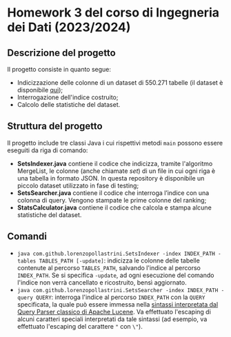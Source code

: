# Homework 3 del corso di Ingegneria dei Dati (2023/2024)

## Descrizione del progetto
Il progetto consiste in quanto segue:
* Indicizzazione delle colonne di un dataset di 550.271 tabelle (il dataset è disponibile
[qui](https://gitlab.com/Rm3UofA/Mentor/Datasets));
* Interrogazione dell'indice costruito;
* Calcolo delle statistiche del dataset.

## Struttura del progetto
Il progetto include tre classi Java i cui rispettivi metodi `main` possono essere
eseguiti da riga di comando:
* **SetsIndexer.java** contiene il codice che indicizza, tramite l'algoritmo MergeList, le colonne (anche chiamate
_set_) di un file in cui ogni riga è una tabella in formato JSON. In questa repository è disponibile un piccolo dataset 
utilizzato in fase di testing;
* **SetsSearcher.java** contiene il codice che interroga l’indice con una colonna di query. Vengono stampate le prime 
colonne del ranking;
* **StatsCalculator.java** contiene il codice che calcola e stampa alcune statistiche del dataset.

## Comandi
* `java com.github.lorenzopollastrini.SetsIndexer -index INDEX_PATH -tables TABLES_PATH [-update]`: indicizza le
colonne delle tabelle contenute al percorso `TABLES_PATH`, salvando l'indice al percorso `INDEX_PATH`. Se si specifica
`-update`, ad ogni esecuzione del comando l'indice non verrà cancellato e ricostruito, bensì aggiornato.
* `java com.github.lorenzopollastrini.SetsSearcher -index INDEX_PATH -query QUERY`: interroga l'indice al percorso
`INDEX_PATH` con la `QUERY` specificata, la quale può essere immessa nella [sintassi interpretata dal Query Parser
  classico di Apache Lucene](
https://lucene.apache.org/core/9_8_0/queryparser/org/apache/lucene/queryparser/classic/package-summary.html). Va
effettuato l'escaping di alcuni caratteri speciali interpretati da tale sintassi (ad esempio, va effettuato l'escaping
del carattere `"` con `\"`).
